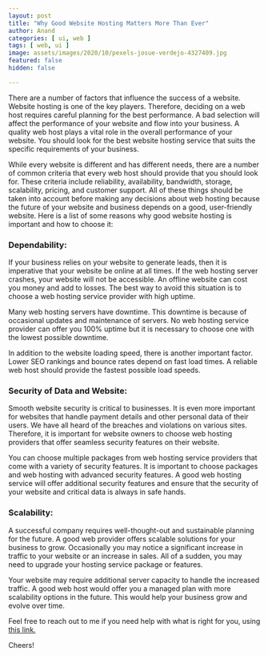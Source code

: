 ```yaml
---
layout: post
title: "Why Good Website Hosting Matters More Than Ever"
author: Anand
categories: [ ui, web ]
tags: [ web, ui ]
image: assets/images/2020/10/pexels-josue-verdejo-4327409.jpg
featured: false
hidden: false

---
```




There are a number of factors that influence the success of a website.  Website hosting is one of the key players.  Therefore, deciding on a web host requires careful planning for the best performance.  A bad selection will affect the performance of your website and flow into your business.  A quality web host plays a vital role in the overall performance of your website.  You should look for the best website hosting service that suits the specific requirements of your business. 
 
While every website is different and has different needs, there are a number of common criteria that every web host should provide that you should look for.  These criteria include reliability, availability, bandwidth, storage, scalability, pricing, and customer support.  All of these things should be taken into account before making any decisions about web hosting because the future of your website and business depends on a good, user-friendly website.  Here is a list of some reasons why good website hosting is important and how to choose it:
 
### Dependability:

If your business relies on your website to generate leads, then it is imperative that your website be online at all times.  If the web hosting server crashes, your website will not be accessible.  An offline website can cost you money and add to losses.  The best way to avoid this situation is to choose a web hosting service provider with high uptime.  
 
Many web hosting servers have downtime. This downtime is because of occasional updates and maintenance of servers. No web hosting service provider can offer you 100% uptime but it is necessary to choose one with the lowest possible downtime. 
 
In addition to the website loading speed, there is another important factor.  Lower SEO rankings and bounce rates depend on fast load times.  A reliable web host should provide the fastest possible load speeds. 

### Security of Data and Website:

Smooth website security is critical to businesses.  It is even more important for websites that handle payment details and other personal data of their users.  We have all heard of the breaches and violations on various sites.  Therefore, it is important for website owners to choose web hosting providers that offer seamless security features on their website.  
 
You can choose multiple packages from web hosting service providers that come with a variety of security features.  It is important to choose packages and web hosting with advanced security features.  A good web hosting service will offer additional security features and ensure that the security of your website and critical data is always in safe hands. 


### Scalability: 

A successful company requires well-thought-out and sustainable planning for the future.  A good web provider offers scalable solutions for your business to grow.  Occasionally you may notice a significant increase in traffic to your website or an increase in sales.  All of a sudden, you may need to upgrade your hosting service package or features. 
 
Your website may require additional server capacity to handle the increased traffic.  A good web host would offer you a managed plan with more scalability options in the future.  This would help your business grow and evolve over time. 






 



Feel free to reach out to me if you need help with what is right for you, using <a href="https://www.calendly.com/ahyconsulting/book" target="\_blank">this link.</a>

Cheers!





